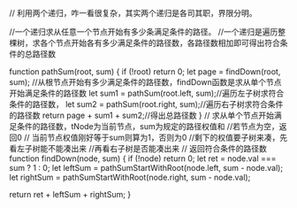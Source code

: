 // 利用两个递归，咋一看很复杂，其实两个递归是各司其职，界限分明。

//一个递归求从任意一个节点开始有多少条满足条件的路径。
//一个递归是遍历整棵树，求各个节点开始各有多少满足条件的路径数，各路径数相加即可得出符合条件的总路径数

function pathSum(root, sum) {
  if (!root) return 0;
  let page = findDown(root, sum); //从根节点开始有多少满足条件的路径数，findDown函数是求从单个节点开始满足条件的路径数
  let sum1 = pathSum(root.left, sum);//遍历左子树求符合条件的路径数，
  let sum2 = pathSum(root.right, sum);//遍历右子树求符合条件的路径数
  return page + sum1 + sum2;//得出总路径数
}
// 求从单个节点开始满足条件的路径数，tNode为当前节点，sum为规定的路径权值和
//若节点为空，返回0
 // 当前节点权值刚好等于sum则算为1，否则为0
 //剩下的权值要子树来凑，先看左子树能不能凑出来
  //再看右子树是否能凑出来
  // 返回符合条件的路径数
function findDown(node, sum) {
  if (!node) return 0;
  let ret = node.val === sum ? 1 : 0;
  let leftSum = pathSumStartWithRoot(node.left, sum - node.val);
  let rightSum = pathSumStartWithRoot(node.right, sum - node.val);
  
  return ret + leftSum + rightSum;
}
